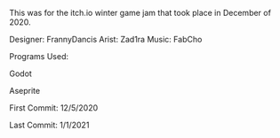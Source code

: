 This was for the itch.io winter game jam that took place in December of 2020. 

Designer: FrannyDancis
Arist: Zad1ra
Music: FabCho


Programs Used: 

Godot

Aseprite

First Commit: 12/5/2020

Last Commit: 1/1/2021
